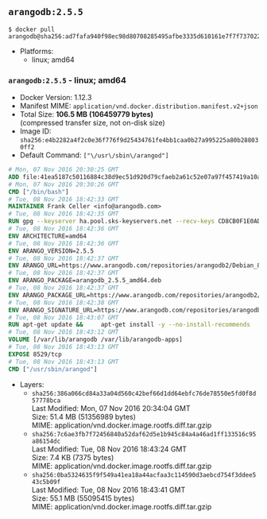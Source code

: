 ## `arangodb:2.5.5`

```console
$ docker pull arangodb@sha256:ad7fafa940f98ec98d80708285495afbe3335d610161e7f7f73702288a7d66ca
```

-	Platforms:
	-	linux; amd64

### `arangodb:2.5.5` - linux; amd64

-	Docker Version: 1.12.3
-	Manifest MIME: `application/vnd.docker.distribution.manifest.v2+json`
-	Total Size: **106.5 MB (106459779 bytes)**  
	(compressed transfer size, not on-disk size)
-	Image ID: `sha256:e4b2282a4f2c0e36f776f9d25434761fe4bb1caa0b27a995225a80b288030ff2`
-	Default Command: `["\/usr\/sbin\/arangod"]`

```dockerfile
# Mon, 07 Nov 2016 20:30:25 GMT
ADD file:41ea5187c50116884c38d9ec51d920d79cfaeb2a61c52e07a97f457419a10a4f in / 
# Mon, 07 Nov 2016 20:30:26 GMT
CMD ["/bin/bash"]
# Tue, 08 Nov 2016 18:42:33 GMT
MAINTAINER Frank Celler <info@arangodb.com>
# Tue, 08 Nov 2016 18:42:35 GMT
RUN gpg --keyserver ha.pool.sks-keyservers.net --recv-keys CD8CB0F1E0AD5B52E93F41E7EA93F5E56E751E9B
# Tue, 08 Nov 2016 18:42:36 GMT
ENV ARCHITECTURE=amd64
# Tue, 08 Nov 2016 18:42:36 GMT
ENV ARANGO_VERSION=2.5.5
# Tue, 08 Nov 2016 18:42:37 GMT
ENV ARANGO_URL=https://www.arangodb.com/repositories/arangodb2/Debian_8.0
# Tue, 08 Nov 2016 18:42:37 GMT
ENV ARANGO_PACKAGE=arangodb_2.5.5_amd64.deb
# Tue, 08 Nov 2016 18:42:37 GMT
ENV ARANGO_PACKAGE_URL=https://www.arangodb.com/repositories/arangodb2/Debian_8.0/amd64/arangodb_2.5.5_amd64.deb
# Tue, 08 Nov 2016 18:42:38 GMT
ENV ARANGO_SIGNATURE_URL=https://www.arangodb.com/repositories/arangodb2/Debian_8.0/amd64/arangodb_2.5.5_amd64.deb.asc
# Tue, 08 Nov 2016 18:43:07 GMT
RUN apt-get update &&     apt-get install -y --no-install-recommends         ca-certificates         wget     &&     rm -rf /var/lib/apt/lists/* &&     wget ${ARANGO_SIGNATURE_URL} &&           wget ${ARANGO_PACKAGE_URL} &&             gpg --verify ${ARANGO_PACKAGE}.asc &&     dpkg -i ${ARANGO_PACKAGE} &&     sed -ri         -e 's!127\.0\.0\.1!0.0.0.0!g'         -e 's!^(file\s*=).*!\1 -!'         /etc/arangodb/arangod.conf     &&     apt-get purge -y --auto-remove ca-certificates wget &&     rm -f ${ARANGO_PACKAGE}*
# Tue, 08 Nov 2016 18:43:12 GMT
VOLUME [/var/lib/arangodb /var/lib/arangodb-apps]
# Tue, 08 Nov 2016 18:43:13 GMT
EXPOSE 8529/tcp
# Tue, 08 Nov 2016 18:43:13 GMT
CMD ["/usr/sbin/arangod"]
```

-	Layers:
	-	`sha256:386a066cd84a33a04d560c42bef66d1dd64ebfc76de78550e5fd0f8d57778bca`  
		Last Modified: Mon, 07 Nov 2016 20:34:04 GMT  
		Size: 51.4 MB (51356989 bytes)  
		MIME: application/vnd.docker.image.rootfs.diff.tar.gzip
	-	`sha256:7c6ae3fb7f72456840a52daf62d5e1b945c84a4a46ad1ff133516c95a86154dc`  
		Last Modified: Tue, 08 Nov 2016 18:43:24 GMT  
		Size: 7.4 KB (7375 bytes)  
		MIME: application/vnd.docker.image.rootfs.diff.tar.gzip
	-	`sha256:0ba5324635f9f549a41ea18a44acfaa3c114590d3aebcd754f3ddee543c5b09f`  
		Last Modified: Tue, 08 Nov 2016 18:43:41 GMT  
		Size: 55.1 MB (55095415 bytes)  
		MIME: application/vnd.docker.image.rootfs.diff.tar.gzip
